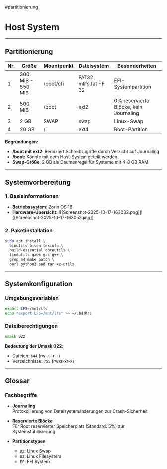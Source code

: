 #partitionierung
# Host System

---
## Partitionierung

| Nr. | Größe             | Mountpunkt | Dateisystem             | Besonderheiten                         |
| --- | ----------------- | ---------- | ----------------------- | -------------------------------------- |
| 1   | 300 MiB - 550 MiB | /boot/efi  | FAT32<br>mkfs.fat -F 32 | EFI-Systempartition                    |
| 2   | 500 MiB           | /boot      | ext2                    | 0% reservierte Blöcke, kein Journaling |
| 3   | 2 GB              | SWAP       | swap                    | Linux-Swap                             |
| 4   | 20 GB             | /          | ext4                    | Root-Partition                         |

**Begründungen:**

- **/boot mit ext2**: Reduziert Schreibzugriffe durch Verzicht auf Journaling
- **/boot:** Könnte mit dem Host-System geteilt werden.
- **Swap-Größe**: 2 GB als Daumenregel für Systeme mit 4-8 GB RAM

---

## Systemvorbereitung

### 1. Basisinformationen

- **Betriebssystem**: Zorin OS 16
- **Hardware-Übersicht**:  ![[Screenshot-2025-10-17-163032.png]]![[Screenshot-2025-10-17-163053.png]]
### 2. Paketinstallation

```bash
sudo apt install \
  binutils bison texinfo \
  build-essential coreutils \
  findutils gawk gcc g++ \
  grep m4 make patch \
  perl python3 sed tar xz-utils
```

---

## Systemkonfiguration

### Umgebungsvariablen

```bash
export LFS=/mnt/lfs
echo "export LFS=/mnt/lfs" >> ~/.bashrc
```

### Dateiberechtigungen

```bash
umask 022
```

**Bedeutung der Umask 022**:

- Dateien: `644` (rw-r--r--)
- Verzeichnisse: `755` (rwxr-xr-x)

---

## Glossar

### Fachbegriffe

- **Journaling**  
    Protokollierung von Dateisystemänderungen zur Crash-Sicherheit
    
- **Reservierte Blöcke**  
    Für Root reservierter Speicherplatz (Standard: 5%) zur Systemstabilisierung
    
- **Partitionstypen**
    
    - `82`: Linux Swap
    - `83`: Linux Filesystem
    - `EF`: EFI System